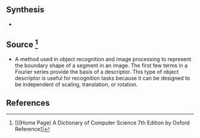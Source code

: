 ## Synthesis
- 
## Source [^1]
- A method used in object recognition and image processing to represent the boundary shape of a segment in an image. The first few terms in a Fourier series provide the basis of a descriptor. This type of object descriptor is useful for recognition tasks because it can be designed to be independent of scaling, translation, or rotation.
## References

[^1]: [[(Home Page) A Dictionary of Computer Science 7th Edition by Oxford Reference]]
